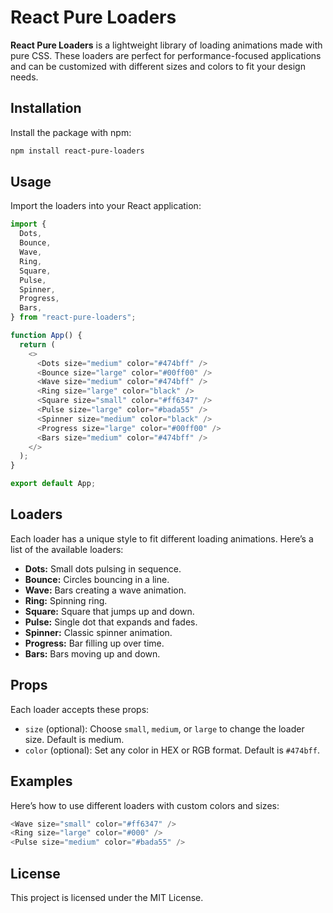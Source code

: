 # React Pure Loaders

**React Pure Loaders** is a lightweight library of loading animations made with pure CSS. These loaders are perfect for performance-focused applications and can be customized with different sizes and colors to fit your design needs.

## Installation

Install the package with npm:

```bash
npm install react-pure-loaders
```

## Usage

Import the loaders into your React application:

```javascript
import {
  Dots,
  Bounce,
  Wave,
  Ring,
  Square,
  Pulse,
  Spinner,
  Progress,
  Bars,
} from "react-pure-loaders";

function App() {
  return (
    <>
      <Dots size="medium" color="#474bff" />
      <Bounce size="large" color="#00ff00" />
      <Wave size="medium" color="#474bff" />
      <Ring size="large" color="black" />
      <Square size="small" color="#ff6347" />
      <Pulse size="large" color="#bada55" />
      <Spinner size="medium" color="black" />
      <Progress size="large" color="#00ff00" />
      <Bars size="medium" color="#474bff" />
    </>
  );
}

export default App;
```

## Loaders

Each loader has a unique style to fit different loading animations. Here’s a list of the available loaders:

- **Dots:** Small dots pulsing in sequence.
- **Bounce:** Circles bouncing in a line.
- **Wave:** Bars creating a wave animation.
- **Ring:** Spinning ring.
- **Square:** Square that jumps up and down.
- **Pulse:** Single dot that expands and fades.
- **Spinner:** Classic spinner animation.
- **Progress:** Bar filling up over time.
- **Bars:** Bars moving up and down.

## Props

Each loader accepts these props:

- `size` (optional): Choose `small`, `medium`, or `large` to change the loader size. Default is medium.
- `color` (optional): Set any color in HEX or RGB format. Default is `#474bff`.

## Examples

Here’s how to use different loaders with custom colors and sizes:

```javascript
<Wave size="small" color="#ff6347" />
<Ring size="large" color="#000" />
<Pulse size="medium" color="#bada55" />
```

## License

This project is licensed under the MIT License.

